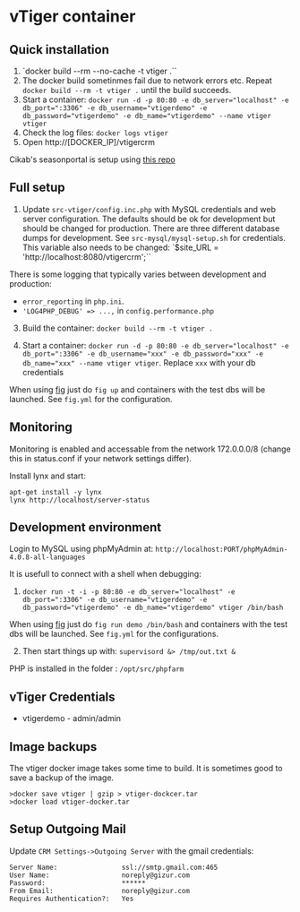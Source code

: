 vTiger container
=================


Quick installation
------------------

1. `docker build --rm --no-cache -t vtiger .``
1. The docker build sometinmes fail due to network errors etc. Repeat
`docker build --rm -t vtiger .` until the build succeeds.
1. Start a container: `docker run -d -p 80:80 -e db_server="localhost" -e db_port=":3306" -e db_username="vtigerdemo" -e db_password="vtigerdemo" -e db_name="vtigerdemo" --name vtiger vtiger`
1. Check the log files: `docker logs vtiger`
1. Open http://[DOCKER_IP]/vtigercrm

Cikab's seasonportal is setup using [this repo](https://github.com/gizur/cikab)


Full setup
----------

1. Update `src-vtiger/config.inc.php` with MySQL credentials and web server configuration.
The defaults should be ok for development but should be changed for production.
There are three different database dumps for development. See `src-mysql/mysql-setup.sh`
for credentials. This variable also needs to be changed: `$site_URL = 'http://localhost:8080/vtigercrm';``

There is some logging that typically varies between development and production:

 * `error_reporting` in `php.ini`.
 *  `'LOG4PHP_DEBUG' => ...,` in `config.performance.php`

3. Build the container: `docker build --rm -t vtiger .`

4. Start a container: `docker run -d -p 80:80 -e db_server="localhost" -e db_port=":3306" -e db_username="xxx" -e db_password="xxx" -e db_name="xxx" --name vtiger vtiger`. Replace `xxx` with your db credentials

When using [fig](http://fig.sh) just do `fig up` and containers with the test dbs will be launched.
See `fig.yml` for the configuration.


Monitoring
---------

Monitoring is enabled and accessable from the network 172.0.0.0/8
(change this in status.conf if your network settings differ).

Install lynx and start:

```
apt-get install -y lynx
lynx http://localhost/server-status
```


Development environment
-----------------------

Login to MySQL using phpMyAdmin at: `http://localhost:PORT/phpMyAdmin-4.0.8-all-languages`


It is usefull to connect with a shell when debugging:
1. `docker run -t -i -p 80:80 -e db_server="localhost" -e db_port=":3306" -e db_username="vtigerdemo"
-e db_password="vtigerdemo" -e db_name="vtigerdemo" vtiger /bin/bash`

When using [fig](http://fig.sh) just do `fig run demo /bin/bash` and containers with the test dbs will be launched.
See `fig.yml` for the configurations.

2. Then start things up with: `supervisord &> /tmp/out.txt &`

PHP is installed in the folder : `/opt/src/phpfarm`


vTiger Credentials
------------------

 * vtigerdemo - admin/admin


Image backups
-------------

The vtiger docker image takes some time to build. It is sometimes good to save a backup of the image.

	>docker save vtiger | gzip > vtiger-dockcer.tar
	>docker load vtiger-docker.tar


Setup Outgoing Mail
-------------------

Update `CRM Settings->Outgoing Server` with the gmail credentials:

	Server Name:				ssl://smtp.gmail.com:465
	User Name:					noreply@gizur.com
	Password:					******  
	From Email:					noreply@gizur.com
	Requires Authentication?:	Yes
